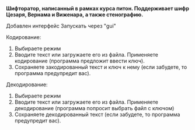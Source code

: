 **Шифторатор, написанный в рамках курса питон. Поддерживает шифр Цезаря, Вернама и Виженара, а также стенографию.**

Добавлен интерфейс
Запускать через "gui"

Кодирование:
1. Выбираете режим
2. Вводите текст или загружаете его из файла. Применяете кодирование (программа предложит ввести ключ).
3. Сохраняете закодированный текст и ключ к нему (если забудете, то программа предупредит вас).

Декодирование:
1. Выбираете режим
2. Вводите текст или загружаете его из файла. Применяете декодирование (программа попросит выбрать файл с ключом)
3. Сохраняете декодированный текст (если забудете, то программа предупредит вас).
